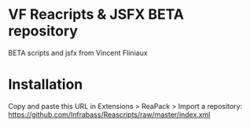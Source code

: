 # VF Reacripts & JSFX BETA repository
BETA scripts and jsfx from Vincent Fliniaux

# Installation
Copy and paste this URL in Extensions > ReaPack > Import a repository:
https://github.com/Infrabass/Reascripts/raw/master/index.xml
